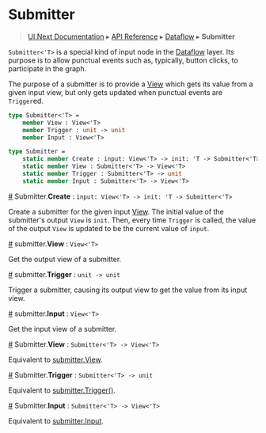 # Submitter
> [UI.Next Documentation](UINext.md) ▸ [API Reference](UINext-API.md) ▸ [Dataflow](UINext-Dataflow.md) ▸ **Submitter**

`Submitter<'T>` is a special kind of input node in the [Dataflow](UINext-Dataflow.md)
layer. Its purpose is to allow punctual events such as, typically, button
clicks, to participate in the graph.

The purpose of a submitter is to provide a [View](UINext-View.md) which gets its value
from a given input view, but only gets updated when punctual events are
`Trigger`ed.

```fsharp
type Submitter<'T> =
    member View : View<'T>
    member Trigger : unit -> unit
    member Input : View<'T>

type Submitter =
    static member Create : input: View<'T> -> init: 'T -> Submitter<'T>
    static member View : Submitter<'T> -> View<'T>
    static member Trigger : Submitter<'T> -> unit
    static member Input : Submitter<'T> -> View<'T>
```

<a name="Create"></a>
[#](#Create) Submitter.**Create** : `input: View<'T> -> init: 'T -> Submitter<'T>`

Create a submitter for the given input [View](UINext-View.md). The initial value of the
submitter's output `View` is `init`. Then, every time `Trigger` is called, the
value of the output `View` is updated to be the current value of `input`.

<a name="View"></a>
[#](#View) submitter.**View** : `View<'T>`

Get the output view of a submitter.

<a name="Trigger"></a>
[#](#Trigger) submitter.**Trigger** : `unit -> unit`

Trigger a submitter, causing its output view to get the value from its input view.

<a name="Input"></a>
[#](#Input) submitter.**Input** : `View<'T>`

Get the input view of a submitter.

<a name="SView"></a>
[#](#SView) Submitter.**View** : `Submitter<'T> -> View<'T>`

Equivalent to <a href="#View">submitter.View</a>.

<a name="STrigger"></a>
[#](#STrigger) Submitter.**Trigger** : `Submitter<'T> -> unit`

Equivalent to <a href="#Trigger">submitter.Trigger()</a>.

<a name="SInput"></a>
[#](#SInput) Submitter.**Input** : `Submitter<'T> -> View<'T>`

Equivalent to <a href="#Input">submitter.Input</a>.
